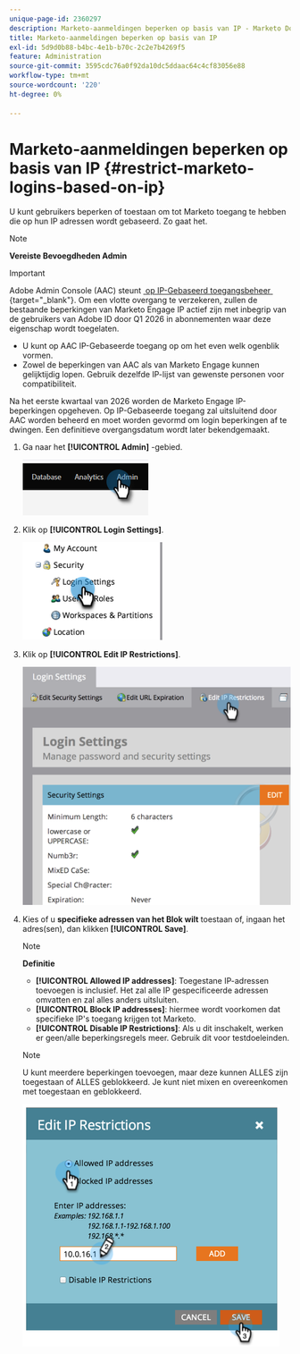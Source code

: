 ```yaml
---
unique-page-id: 2360297
description: Marketo-aanmeldingen beperken op basis van IP - Marketo Docs - Productdocumentatie
title: Marketo-aanmeldingen beperken op basis van IP
exl-id: 5d9d0b88-b4bc-4e1b-b70c-2c2e7b4269f5
feature: Administration
source-git-commit: 3595cdc76a0f92da10dc5ddaac64c4cf83056e88
workflow-type: tm+mt
source-wordcount: '220'
ht-degree: 0%

---
```


# Marketo-aanmeldingen beperken op basis van IP {#restrict-marketo-logins-based-on-ip}

U kunt gebruikers beperken of toestaan om tot Marketo toegang te hebben die op hun IP adressen wordt gebaseerd. Zo gaat het.

>[!NOTE]
>
>**Vereiste Bevoegdheden Admin**

>[!IMPORTANT]
>
>Adobe Admin Console (AAC) steunt [&#x200B; op IP-Gebaseerd toegangsbeheer &#x200B;](https://helpx.adobe.com/enterprise/using/ip-based-access.html){target="_blank"}. Om een vlotte overgang te verzekeren, zullen de bestaande beperkingen van Marketo Engage IP actief zijn met inbegrip van de gebruikers van Adobe ID door Q1 2026 in abonnementen waar deze eigenschap wordt toegelaten.
>
>* U kunt op AAC IP-Gebaseerde toegang op om het even welk ogenblik vormen.
>* Zowel de beperkingen van AAC als van Marketo Engage kunnen gelijktijdig lopen. Gebruik dezelfde IP-lijst van gewenste personen voor compatibiliteit.
>
>Na het eerste kwartaal van 2026 worden de Marketo Engage IP-beperkingen opgeheven. Op IP-Gebaseerde toegang zal uitsluitend door AAC worden beheerd en moet worden gevormd om login beperkingen af te dwingen. Een definitieve overgangsdatum wordt later bekendgemaakt.

1. Ga naar het **[!UICONTROL Admin]** -gebied.

   ![](assets/restrict-marketo-logins-based-on-ip-1.png)

1. Klik op **[!UICONTROL Login Settings]**.

   ![](assets/restrict-marketo-logins-based-on-ip-2.png)

1. Klik op **[!UICONTROL Edit IP Restrictions]**.

   ![](assets/restrict-marketo-logins-based-on-ip-3.png)

1. Kies of u **&#x200B;**&#x200B;**specifieke adressen van het Blok wilt** toestaan of, ingaan het adres(sen), dan klikken **[!UICONTROL Save]**.

   >[!NOTE]
   >
   >**Definitie**
   >
   >* **[!UICONTROL Allowed IP addresses]**: Toegestane IP-adressen toevoegen is inclusief. Het zal alle IP gespecificeerde adressen omvatten en zal alles anders uitsluiten.
   >* **[!UICONTROL Block IP addresses]**: hiermee wordt voorkomen dat specifieke IP&#39;s toegang krijgen tot Marketo.
   >* **[!UICONTROL Disable IP Restrictions]**: Als u dit inschakelt, werken er geen/alle beperkingsregels meer. Gebruik dit voor testdoeleinden.

   >[!NOTE]
   >
   >U kunt meerdere beperkingen toevoegen, maar deze kunnen ALLES zijn toegestaan of ALLES geblokkeerd. Je kunt niet mixen en overeenkomen met toegestaan en geblokkeerd.

   ![](assets/restrict-marketo-logins-based-on-ip-4.png)
